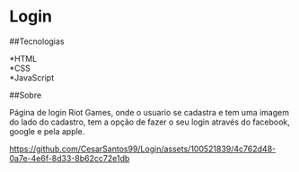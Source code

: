 # Login

##Tecnologias

*HTML<br>
*CSS<br>
*JavaScript

##Sobre

Página de login Riot Games, onde o usuario se cadastra e tem uma imagem do lado do cadastro, tem a opção de fazer
o seu login através do facebook, google e pela apple.


https://github.com/CesarSantos99/Login/assets/100521839/4c762d48-0a7e-4e6f-8d33-8b62cc72e1db

